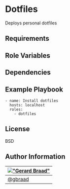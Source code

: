 Dotfiles
======

Deploys personal dotfiles


Requirements
------------



Role Variables
--------------



Dependencies
------------



Example Playbook
----------------

```
- name: Install dotfiles
  hosts: localhost
  roles:
    - dotfiles
```


License
-------

BSD


Author Information
------------------

| [!["Gerard Braad"](http://gravatar.com/avatar/e466994eea3c2a1672564e45aca844d0.png?s=60)](http://gbraad.nl "Gerard Braad <me@gbraad.nl>") |
|---|
| [@gbraad](https://twitter.com/gbraad) |
